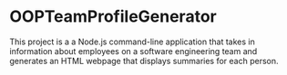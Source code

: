 # OOPTeamProfileGenerator
This project is a  a Node.js command-line application that takes in information about employees on a software engineering team and generates an HTML webpage that displays summaries for each person.
